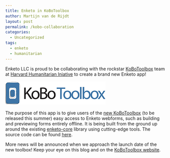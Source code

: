 ```yaml
---
title: Enketo in KoBoToolbox
author: Martijn van de Rijdt
layout: post
permalink: /kobo-collaboration
categories:
  - Uncategorized
tags:
  - enketo
  - humanitarian
---
```


Enketo LLC is proud to be collaborating with the rockstar [KoBoToolbox](http://www.kobotoolbox.org/) team at [Harvard Humanitarian Iniative](http://hhi.harvard.edu/) to create a brand new Enketo app! 

[![Kobo Toolbox logo](../files/2014/05/kobotoolbox_logo.jpg "Kobo Toolbox logo")](http://www.kobotoolbox.org)

The purpose of this app is to give users of the [new KoBoToolbox](http://www.kobotoolbox.org/updates/2013/11/new-kobotoolbox-will-target-humanitarian-disasters) (to be released this summer) easy access to Enketo webforms, such as building and previewing forms entirely offline. It is being built from the ground up around the existing [enketo-core](https://github.com/MartijnR/enketo-core) library using cutting-edge tools. The source code can be found [here](https://github.com/kobotoolbox/enketo-express).

More news will be announced when we approach the launch date of the new toolbox! Keep your eye on this blog and on the [KoBoToolbox website](http://www.kobotoolbox.org/).
